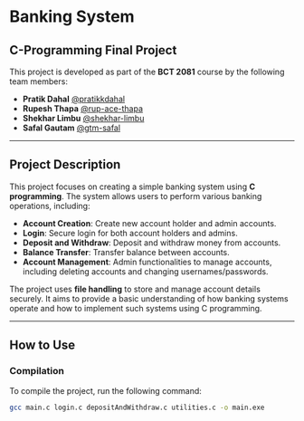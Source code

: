 # Banking System  
## C-Programming Final Project  

This project is developed as part of the **BCT 2081** course by the following team members:  

- **Pratik Dahal** [@pratikkdahal](https://github.com/pratikkdahal)  
- **Rupesh Thapa** [@rup-ace-thapa](https://github.com/rup-ace-thapa)  
- **Shekhar Limbu** [@shekhar-limbu](https://github.com/shekhar-limbu)  
- **Safal Gautam** [@gtm-safal](https://github.com/gtm-safal)  

---

## Project Description  
This project focuses on creating a simple banking system using **C programming**. The system allows users to perform various banking operations, including:  

- **Account Creation**: Create new account holder and admin accounts.  
- **Login**: Secure login for both account holders and admins.  
- **Deposit and Withdraw**: Deposit and withdraw money from accounts.  
- **Balance Transfer**: Transfer balance between accounts.  
- **Account Management**: Admin functionalities to manage accounts, including deleting accounts and changing usernames/passwords.  

The project uses **file handling** to store and manage account details securely. It aims to provide a basic understanding of how banking systems operate and how to implement such systems using C programming.  

---

## How to Use  

### Compilation  
To compile the project, run the following command:  
```sh
gcc main.c login.c depositAndWithdraw.c utilities.c -o main.exe
